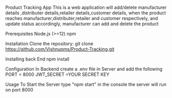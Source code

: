 Product Tracking App
This is a web application will add/delete manufacturer details ,distributer details,retailer details,customer details, when the product reaches manufacturer,distributer,retailer and customer respectively, and update status accordingly, manufacturer can add and delete the product

Prerequisites Node.js (>=12) npm

Installation Clone the repository:
git clone https://github.com/Vishnupms/Product-Tracking.git


Installing back End
npm install

Configuration
In Backend create a .env file in Server and add the following
PORT = 8000
JWT_SECRET =YOUR SECRET KEY

Usage
To Start the Server type "npm start" in the console the server will run on port 8000
